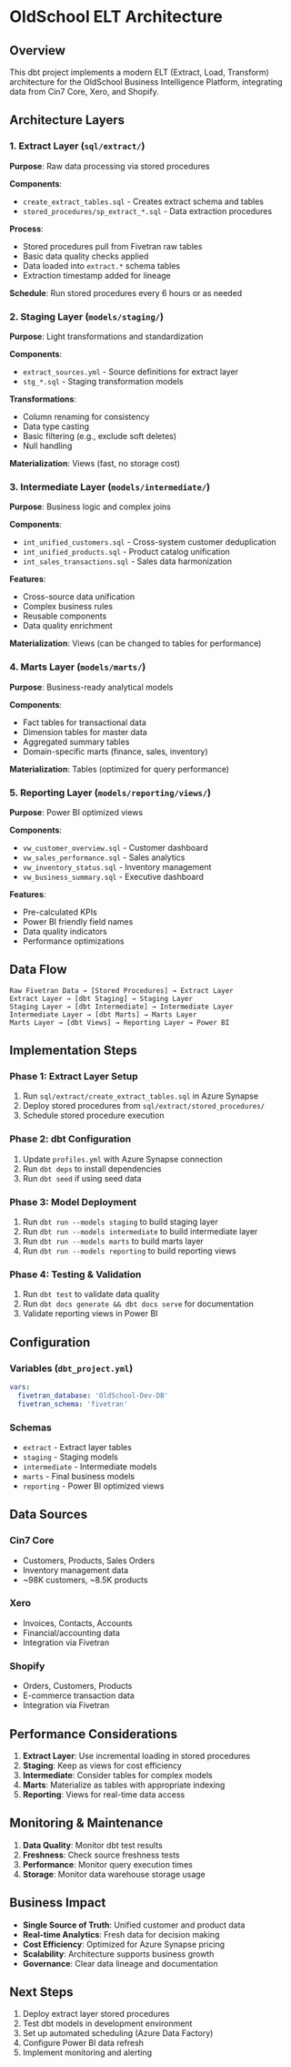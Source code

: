 # OldSchool ELT Architecture

## Overview
This dbt project implements a modern ELT (Extract, Load, Transform) architecture for the OldSchool Business Intelligence Platform, integrating data from Cin7 Core, Xero, and Shopify.

## Architecture Layers

### 1. Extract Layer (`sql/extract/`)
**Purpose**: Raw data processing via stored procedures

**Components**:
- `create_extract_tables.sql` - Creates extract schema and tables
- `stored_procedures/sp_extract_*.sql` - Data extraction procedures

**Process**:
- Stored procedures pull from Fivetran raw tables
- Basic data quality checks applied
- Data loaded into `extract.*` schema tables
- Extraction timestamp added for lineage

**Schedule**: Run stored procedures every 6 hours or as needed

### 2. Staging Layer (`models/staging/`)
**Purpose**: Light transformations and standardization

**Components**:
- `extract_sources.yml` - Source definitions for extract layer
- `stg_*.sql` - Staging transformation models

**Transformations**:
- Column renaming for consistency
- Data type casting
- Basic filtering (e.g., exclude soft deletes)
- Null handling

**Materialization**: Views (fast, no storage cost)

### 3. Intermediate Layer (`models/intermediate/`)
**Purpose**: Business logic and complex joins

**Components**:
- `int_unified_customers.sql` - Cross-system customer deduplication
- `int_unified_products.sql` - Product catalog unification
- `int_sales_transactions.sql` - Sales data harmonization

**Features**:
- Cross-source data unification
- Complex business rules
- Reusable components
- Data quality enrichment

**Materialization**: Views (can be changed to tables for performance)

### 4. Marts Layer (`models/marts/`)
**Purpose**: Business-ready analytical models

**Components**:
- Fact tables for transactional data
- Dimension tables for master data
- Aggregated summary tables
- Domain-specific marts (finance, sales, inventory)

**Materialization**: Tables (optimized for query performance)

### 5. Reporting Layer (`models/reporting/views/`)
**Purpose**: Power BI optimized views

**Components**:
- `vw_customer_overview.sql` - Customer dashboard
- `vw_sales_performance.sql` - Sales analytics
- `vw_inventory_status.sql` - Inventory management
- `vw_business_summary.sql` - Executive dashboard

**Features**:
- Pre-calculated KPIs
- Power BI friendly field names
- Data quality indicators
- Performance optimizations

## Data Flow

```
Raw Fivetran Data → [Stored Procedures] → Extract Layer
Extract Layer → [dbt Staging] → Staging Layer  
Staging Layer → [dbt Intermediate] → Intermediate Layer
Intermediate Layer → [dbt Marts] → Marts Layer
Marts Layer → [dbt Views] → Reporting Layer → Power BI
```

## Implementation Steps

### Phase 1: Extract Layer Setup
1. Run `sql/extract/create_extract_tables.sql` in Azure Synapse
2. Deploy stored procedures from `sql/extract/stored_procedures/`
3. Schedule stored procedure execution

### Phase 2: dbt Configuration
1. Update `profiles.yml` with Azure Synapse connection
2. Run `dbt deps` to install dependencies
3. Run `dbt seed` if using seed data

### Phase 3: Model Deployment
1. Run `dbt run --models staging` to build staging layer
2. Run `dbt run --models intermediate` to build intermediate layer  
3. Run `dbt run --models marts` to build marts layer
4. Run `dbt run --models reporting` to build reporting views

### Phase 4: Testing & Validation
1. Run `dbt test` to validate data quality
2. Run `dbt docs generate && dbt docs serve` for documentation
3. Validate reporting views in Power BI

## Configuration

### Variables (`dbt_project.yml`)
```yaml
vars:
  fivetran_database: 'OldSchool-Dev-DB'
  fivetran_schema: 'fivetran'
```

### Schemas
- `extract` - Extract layer tables
- `staging` - Staging models  
- `intermediate` - Intermediate models
- `marts` - Final business models
- `reporting` - Power BI optimized views

## Data Sources

### Cin7 Core
- Customers, Products, Sales Orders
- Inventory management data
- ~98K customers, ~8.5K products

### Xero
- Invoices, Contacts, Accounts
- Financial/accounting data
- Integration via Fivetran

### Shopify  
- Orders, Customers, Products
- E-commerce transaction data
- Integration via Fivetran

## Performance Considerations

1. **Extract Layer**: Use incremental loading in stored procedures
2. **Staging**: Keep as views for cost efficiency
3. **Intermediate**: Consider tables for complex models
4. **Marts**: Materialize as tables with appropriate indexing
5. **Reporting**: Views for real-time data access

## Monitoring & Maintenance

1. **Data Quality**: Monitor dbt test results
2. **Freshness**: Check source freshness tests
3. **Performance**: Monitor query execution times
4. **Storage**: Monitor data warehouse storage usage

## Business Impact

- **Single Source of Truth**: Unified customer and product data
- **Real-time Analytics**: Fresh data for decision making  
- **Cost Efficiency**: Optimized for Azure Synapse pricing
- **Scalability**: Architecture supports business growth
- **Governance**: Clear data lineage and documentation

## Next Steps

1. Deploy extract layer stored procedures
2. Test dbt models in development environment
3. Set up automated scheduling (Azure Data Factory)
4. Configure Power BI data refresh
5. Implement monitoring and alerting